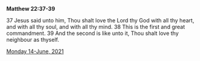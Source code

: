 **Matthew 22:37-39**

37 Jesus said unto him, Thou shalt love the Lord thy God with all thy heart, and with all thy soul, and with all thy mind. 38 This is the first and great commandment. 39 And the second is like unto it, Thou shalt love thy neighbour as thyself.

[Monday 14-June, 2021](https://t.me/s/daily_scripture)

